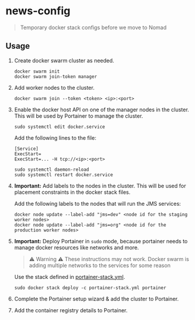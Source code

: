 # news-config

> Temporary docker stack configs before we move to Nomad

## Usage

1. Create docker swarm cluster as needed.
   
   ```shell
   docker swarm init
   docker swarm join-token manager
   ```
2. Add worker nodes to the cluster.

    ```shell
    docker swarm join --token <token> <ip>:<port>
    ```

3. Enable the docker host API on one of the manager nodes in the cluster. This will be used by Portainer to manage the cluster.

   ```shell
   sudo systemctl edit docker.service
   ```
   
   Add the following lines to the file:
   ```unit
   [Service]
   ExecStart=
   ExecStart=... -H tcp://<ip>:<port>
   ```

   ```shell
   sudo systemctl daemon-reload
   sudo systemctl restart docker.service
   ```
 
4. **Important:** Add labels to the nodes in the cluster. This will be used for placement constraints in the docker stack files.

   Add the following labels to the nodes that will run the JMS services:
   ```shell
   docker node update --label-add "jms=dev" <node id for the staging    worker nodes>
   docker node update --label-add "jms=org" <node id for the production worker nodes>
   ```
   
5. **Important:** Deploy Portainer in `sudo` mode, because portainer needs to manage docker resources like networks and more. 

   > :warning: Warning :warning: These instructions may not work. Docker swarm is adding multiple networks to the services for some reason
   
   Use the stack defined in [portainer-stack.yml](./stacks/portainer/portainer-stack.yml).

   ```shell
   sudo docker stack deploy -c portainer-stack.yml portainer
   ```

6. Complete the Portainer setup wizard & add the cluster to Portainer.

7. Add the container registry details to Portainer.